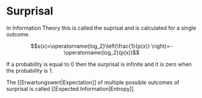# Surprisal

In Information Theory this is called the suprisal and is calculated for a single outcome.

$$s(x)=\operatorname{log_2}\left(\frac{1}{p(x)} \right)=-\operatorname{log_2}(p(x))$$

If a probability is equal to $0$ then the surprisal is infinite and it is zero when the probability is $1$.


The [[Erwartungswert|Expectation]] of multiple possible outcomes of surprisal is called [[Expected Information|Entropy]].
